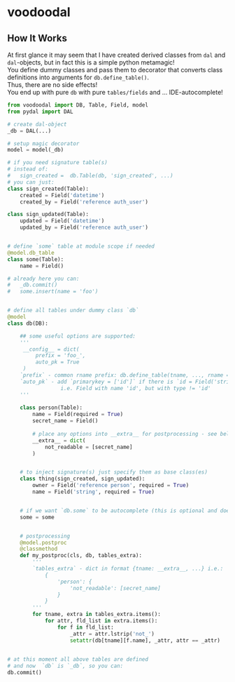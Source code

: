 # voodoodal

## How It Works

At first glance it may seem that I have created derived classes from `dal` and `dal`-objects, but in fact this is a simple python metamagic!  
You define dummy classes and pass them to decorator that converts class definitions into arguments for `db.define_table()`.  
Thus, there are no side effects!  
You end up with pure `db` with pure `tables/fields` and ... IDE-autocomplete!  


```python
from voodoodal import DB, Table, Field, model
from pydal import DAL

# create dal-object
_db = DAL(...)

# setup magic decorator
model = model(_db)

# if you need signature table(s)
# instead of:
#   sign_created =  db.Table(db, 'sign_created', ...)
# you can just:
class sign_created(Table):
    created = Field('datetime')
    created_by = Field('reference auth_user')

class sign_updated(Table):
    updated = Field('datetime')
    updated_by = Field('reference auth_user')


# define `some` table at module scope if needed
@model.db_table
class some(Table):
    name = Field()

# already here you can:
#   _db.commit()
#   some.insert(name = 'foo')


# define all tables under dummy class `db`
@model
class db(DB):

    ## some useful options are supported:
    '''
     __config__ = dict(
         prefix = 'foo_',  
         auto_pk = True    
     )
    `prefix` - common rname prefix: db.define_table(tname, ..., rname = f'{prefix}{tname}')  
    `auto_pk` - add `primarykey = ['id']` if there is `id = Field('string')`, 
                 i.e. Field with name 'id', but with type != 'id'
    '''             
    
    class person(Table):
        name = Field(required = True)
        secret_name = Field()
        
        # place any options into __extra__ for postprocessing - see below
        __extra__ = dict(
            not_readable = [secret_name]
        )


    # to inject signature(s) just specify them as base class(es)
    class thing(sign_created, sign_updated):
        owner = Field('reference person', required = True)
        name = Field('string', required = True)


    # if we want `db.some` to be autocomplete (this is optional and doesn't have any effect)
    some = some


    # postprocessing
    @model.postproc
    @classmethod
    def my_postproc(cls, db, tables_extra):
        '''
        `tables_extra` - dict in format {tname: __extra__, ...} i.e.:
            {
                'person': {
                    'not_readable': [secret_name] 
                }
            }
        '''
        for tname, extra in tables_extra.items():
            for attr, fld_list in extra.items():
                for f in fld_list:
                    _attr = attr.lstrip('not_')
                    setattr(db[tname][f.name], _attr, attr == _attr)
   

# at this moment all above tables are defined
# and now  `db` is `_db`, so you can:
db.commit()

```









